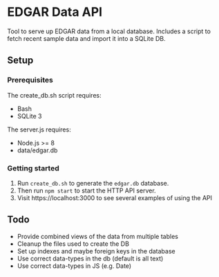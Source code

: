 # EDGAR Data API

Tool to serve up EDGAR data from a local database. 
Includes a script to fetch recent sample data and import it into a SQLite DB.

## Setup

### Prerequisites

The create_db.sh script requires:

* Bash
* SQLite 3

The server.js requires:

* Node.js >= 8
* data/edgar.db

### Getting started

1. Run `create_db.sh` to generate the `edgar.db` database.
2. Then run `npm start` to start the HTTP API server.
3. Visit https://localhost:3000 to see several examples of using the API


## Todo

* Provide combined views of the data from multiple tables
* Cleanup the files used to create the DB
* Set up indexes and maybe foreign keys in the database
* Use correct data-types in the db (default is all text)
* Use correct data-types in JS (e.g. Date)